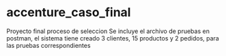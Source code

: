 # accenture_caso_final
Proyecto final proceso de seleccion
Se incluye el archivo de pruebas en postman, el sistema tiene creado 3 clientes, 15 productos y 2 pedidos, para las pruebas correspondientes
